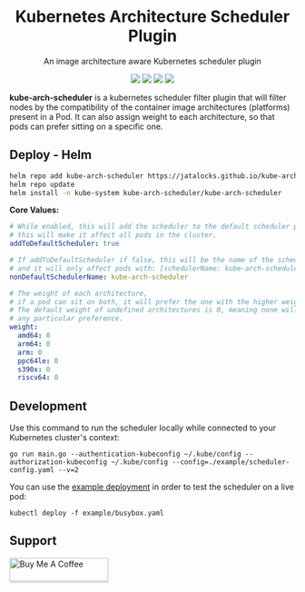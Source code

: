 
<h1 align="center">Kubernetes Architecture Scheduler Plugin</h1>
<p align="center">An image architecture aware Kubernetes scheduler plugin</p>

<p align="center">
<a  target="_blank"><img src="https://img.shields.io/github/v/release/jatalocks/kube-arch-scheduler" /></a>
<a  target="_blank"><img src="https://img.shields.io/github/downloads/jatalocks/kube-arch-scheduler/total"/></a>
<a  target="_blank"><img src="https://img.shields.io/github/issues/jatalocks/kube-arch-scheduler"/></a>
<a  target="_blank"><img src="https://img.shields.io/github/go-mod/go-version/jatalocks/kube-arch-scheduler"/></a>
</p>

**kube-arch-scheduler** is a kubernetes scheduler filter plugin that will filter nodes by the compatibility of the container image architectures (platforms) present in a Pod. It can also assign weight to each architecture, so that pods can prefer sitting on a specific one.

## Deploy - Helm

```bash
helm repo add kube-arch-scheduler https://jatalocks.github.io/kube-arch-scheduler/
helm repo update
helm install -n kube-system kube-arch-scheduler/kube-arch-scheduler
```

**Core Values:**

```yaml
# While enabled, this will add the scheduler to the default scheduler plugins,
# this will make it affect all pods in the cluster.
addToDefaultScheduler: true

# If addToDefaultScheduler if false, this will be the name of the scheduler,
# and it will only affect pods with: [schedulerName: kube-arch-scheduler].
nonDefaultSchedulerName: kube-arch-scheduler

# The weight of each architecture,
# if a pod can sit on both, it will prefer the one with the higher weight.
# The default weight of undefined architectures is 0, meaning none will have
# any particular preference.
weight:
  amd64: 0
  arm64: 0
  arm: 0
  ppc64le: 0
  s390x: 0
  riscv64: 0
```

## Development

Use this command to run the scheduler locally while connected to your Kubernetes cluster's context:

```shell
go run main.go --authentication-kubeconfig ~/.kube/config --authorization-kubeconfig ~/.kube/config --config=./example/scheduler-config.yaml --v=2
```

You can use the [example deployment](example/busybox.yaml) in order to test the scheduler on a live pod:

```
kubectl deploy -f example/busybox.yaml
```

## Support

<a href="https://www.buymeacoffee.com/jatalocks" target="_blank"><img src="https://www.buymeacoffee.com/assets/img/custom_images/purple_img.png" alt="Buy Me A Coffee" style="height: 41px !important;width: 174px !important;box-shadow: 0px 3px 2px 0px rgba(190, 190, 190, 0.5) !important;-webkit-box-shadow: 0px 3px 2px 0px rgba(190, 190, 190, 0.5) !important;" ></a>
